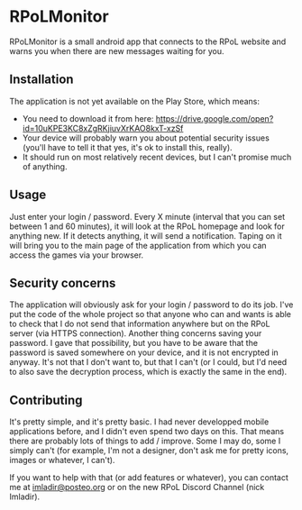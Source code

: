 # RPoLMonitor

RPoLMonitor is a small android app that connects to the RPoL website and warns you when there are new messages waiting for you.

## Installation

The application is not yet available on the Play Store, which means:
- You need to download it from here: https://drive.google.com/open?id=10uKPE3KC8xZgRKjiuvXrKAO8kxT-xzSf
- Your device will probably warn you about potential security issues (you'll have to tell it that yes, it's ok to install this, really).
- It should run on most relatively recent devices, but I can't promise much of anything.

## Usage

Just enter your login / password. Every X minute (interval that you can set between 1 and 60 minutes), it will look at the RPoL homepage and look for anything new. If it detects anything, it will send a notification. Taping on it will bring you to the main page of the application from which you can access the games via your browser.

## Security concerns

The application will obviously ask for your login / password to do its job. I've put the code of the whole project so that anyone who can and wants is able to check that I do not send that information anywhere but on the RPoL server (via HTTPS connection).
Another thing concerns saving your password. I gave that possibility, but you have to be aware that the password is saved somewhere on your device, and it is not encrypted in anyway. It's not that I don't want to, but that I can't (or I could, but I'd need to also save the decryption process, which is exactly the same in the end).

## Contributing

It's pretty simple, and it's pretty basic. I had never developped mobile applications before, and I didn't even spend two days on this. That means there are probably lots of things to add / improve. Some I may do, some I simply can't (for example, I'm not a designer, don't ask me for pretty icons, images or whatever, I can't).

If you want to help with that (or add features or whatever), you can contact me at imladir@posteo.org or on the new RPoL Discord Channel (nick Imladir).
